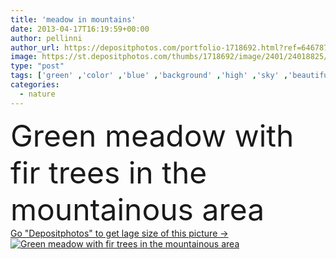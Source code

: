 ```yaml
---
title: 'meadow in mountains'
date: 2013-04-17T16:19:59+00:00
author: pellinni
author_url: https://depositphotos.com/portfolio-1718692.html?ref=64678756
image: https://st.depositphotos.com/thumbs/1718692/image/2401/24018825/api_thumb_450.jpg?forcejpeg=true
type: "post"
tags: ['green' ,'color' ,'blue' ,'background' ,'high' ,'sky' ,'beautiful' ,'day' ,'bright' ,'season' ,'travel' ,'summer' ,'grass' ,'beauty' ,'meadow' ,'park' ,'field' ,'nature' ,'spring' ,'fresh' ,'outdoor' ,'environment' ,'plant' ,'rural' ,'sunshine' ,'sunny' ,'tree' ,'cloud' ,'mountain' ,'landscape' ,'trees' ,'pine' ,'ecology' ,'fir' ,'forest' ,'with' ,'mountains' ,'wood' ,'clouds' ,'scenic' ,'tourism' ,'europe' ,'in' ,'hill' ,'country' ,'area' ,'land' ,'the' ,'highlands' ,'valley' ]
categories: 
  - nature
---
```

<div aling="center">
            <font size="60"> Green meadow with fir trees in the mountainous area</font>   
</div>
<div>
    <a href='https://depositphotos.com/24018825/stock-photo-meadow-in-mountains.html?ref=64678756' target=_blank > Go "Depositphotos" to get lage size of this picture ->
        <img href='https://depositphotos.com/24018825/stock-photo-meadow-in-mountains.html?ref=64678756' src='https://st.depositphotos.com/1718692/2401/i/950/depositphotos_24018825-stock-photo-meadow-in-mountains.jpg?forcejpeg=true' alt='Green meadow with fir trees in the mountainous area' >
    </a>
</div>
